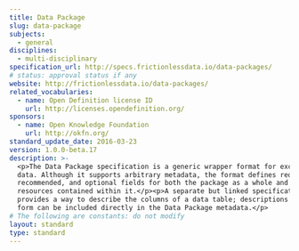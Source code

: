 ```yaml
---
title: Data Package
slug: data-package
subjects:
  - general
disciplines:
  - multi-disciplinary
specification_url: http://specs.frictionlessdata.io/data-packages/
# status: approval status if any
website: http://frictionlessdata.io/data-packages/
related_vocabularies:
  - name: Open Definition license ID
    url: http://licenses.opendefinition.org/
sponsors:
  - name: Open Knowledge Foundation
    url: http://okfn.org/
standard_update_date: 2016-03-23
version: 1.0.0-beta.17
description: >-
  <p>The Data Package specification is a generic wrapper format for exchanging
  data. Although it supports arbitrary metadata, the format defines required,
  recommended, and optional fields for both the package as a whole and the
  resources contained within it.</p><p>A separate but linked specification
  provides a way to describe the columns of a data table; descriptions of this
  form can be included directly in the Data Package metadata.</p>
# The following are constants: do not modify
layout: standard
type: standard
---
```

